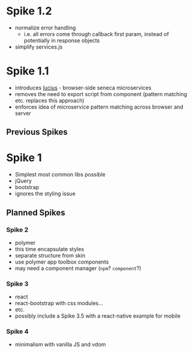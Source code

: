 # Spike 1.2

* normalize error handling
  * i.e. all errors come through callback first param, instead of potentially in response objects
* simplify services.js 

# Spike 1.1

* introduces [lucius](http://npm.im/lucius) - browser-side seneca microservices
* removes the need to export script from component (pattern matching etc. replaces this approach)
* enforces idea of microservice pattern matching across browser and server


## Previous Spikes

# Spike 1

* Simplest most common libs possible
* jQuery
* bootstrap
* ignores the styling issue




## Planned Spikes

### Spike 2

* polymer
* this time encapsulate styles
* separate structure from skin
* use polymer app toolbox components
* may need a component manager (`npm`? `component`?)

### Spike 3

* react
* react-bootstrap with css modules...
* etc.
* possibly include a Spike 3.5 with a react-native example for mobile

### Spike 4

* minimalism with vanilla JS and vdom
